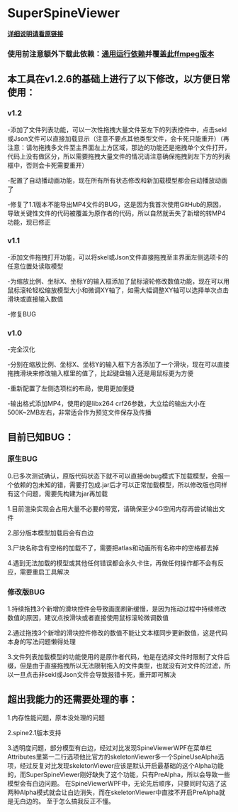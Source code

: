 # SuperSpineViewer

[**详细说明请看原链接**](https://github.com/Aloento/SuperSpineViewer/blob/master/README.md)

### 使用前注意额外下载此依赖：[**通用运行依赖**](https://github.com/Aloento/SuperSpineViewer/releases/tag/R1.0.0)并覆盖[**此ffmpeg版本**](https://www.gyan.dev/ffmpeg/builds/packages/ffmpeg-5.0-full_build.7z)

## 本工具在v1.2.6的基础上进行了以下修改，以方便日常使用：
### v1.2
-添加了文件列表功能，可以一次性拖拽大量文件至左下的列表控件中，点击sekl或Json文件可以直接加载显示（注意不要点其他类型文件，会卡死只能重开）（再注意：请勿拖拽多文件至主界面左上方区域，那边的功能还是拖拽单个文件打开，代码上没有做区分，所以需要拖拽大量文件的情况请注意确保拖拽到左下方的列表框中，否则会卡死需要重开）

-配置了自动播动画功能，现在所有所有状态修改和新加载模型都会自动播放动画了

-修复了1.1版本不能导出MP4文件的BUG，这是因为我首次使用GitHub的原因，导致关键性文件的代码被覆盖为原作者的代码，所以自然就丢失了新增的转MP4功能，现已修正
### v1.1

-添加文件拖拽打开功能，可以将skel或Json文件直接拖拽至主界面左侧选项卡的任意位置处读取模型

-为缩放比例、坐标X、坐标Y的输入框添加了鼠标滚轮修改数值功能，现在可以用鼠标滚轮轻松缩放模型大小和微调XY轴了，如需大幅调整XY轴可以选择单次点击滑块或直接输入数值

-修复BUG

### v1.0

-完全汉化

-分别在缩放比例、坐标X、坐标Y的输入框下方各添加了一个滑块，现在可以直接拖拽滑块来修改输入框里的值了，比起键盘输入还是用鼠标更为方便

-重新配置了左侧选项栏的布局，使用更加便捷

-输出格式添加MP4，使用的是libx264 crf26参数，大立绘的输出大小在500K~2MB左右，非常适合作为预览文件保存及传播

## 目前已知BUG：

### 原生BUG
0.已多次测试确认，原版代码状态下就不可以直接debug模式下加载模型，会报一个依赖的包未知的错，需要打包成.jar后才可以正常加载模型，所以修改版也同样有这个问题，需要先构建为jar再加载

1.目前渲染实现会占用大量不必要的带宽，请确保至少4G空闲内存再尝试输出文件

2.部分版本模型加载后会有白边

3.尸块名称含有空格的加载不了，需要把atlas和动画所有名称中的空格都去掉

4.遇到无法加载的模型或其他任何错误都会永久卡住，再做任何操作都不会有反应，需要重启工具解决

### 修改版BUG

1.持续拖拽3个新增的滑块控件会导致画面刷新缓慢，是因为拖动过程中持续修改数值的原因，建议点按滑块或者直接使用鼠标滚轮微调数值

2.通过拖拽3个新增的滑块控件修改的数值不能让文本框同步更新数值，这是代码本身的写法问题懒得处理

3.文件列表加载模型的功能使用的是原作者代码，他是在选择文件时限制了文件后缀，但是由于直接拖拽所以无法限制拖入的文件类型，也就没有对文件的过滤，所以一旦点击非sekl或Json文件会导致报错卡死，重开即可解决

## 超出我能力的还需要处理的事：
1.内存性能问题，原本没处理的问题

2.spine2.1版本支持

3.透明度问题，部分模型有白边，经过对比发现SpineViewerWPF在菜单栏Attributes里第一二行选项他比官方的skeletonViewer多一个SpineUseAlpha选项，经过反复对比发现skeletonViewer应该是默认开启最基础的这个Alpha功能的，而SuperSpineViewer刚好缺失了这个功能，只有PreAlpha，所以会导致一些模型会有白边问题。
在SpineViewerWPF中，无论先后顺序，只要同时勾选了这两种Alpha模式就会让白边消失，而在skeletonViewer中直接不开启PreAlpha就是无白边的。
至于怎么搞我反正不懂。
